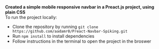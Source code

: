**Created a simple mobile responsive navbar in a Preact.js project, using plain CSS** <br>
To run the project locally:<br>
- Clone the repository by running `git clone https://github.com/aadamr0/Preact-Navbar-Spiking.git`
- Run `npm install` to install dependencies
- Follow instructions in the terminal to open the project in the broswer<br>
